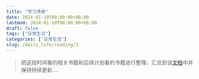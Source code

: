 ```yaml
---
title: "学习清单"
date: 2024-01-10T00:00:00+08:00
lastmod: 2024-01-10T00:00:00+08:00
draft: false
tags: ["日常生活"]
categories: ["日常生活"]
slug: /daily_life/reading/3
---
```


> 把这段时间看的相关书籍和后续计划看的书籍进行整理，汇总到该[文档](https://jih9axn4gg.feishu.cn/wiki/wikcnhlcSHrdxsvpvFBOyb5vSKf?table=tbllDiuFb2ADS9CB&view=vewEDXHdbq)中并保持持续更新....

